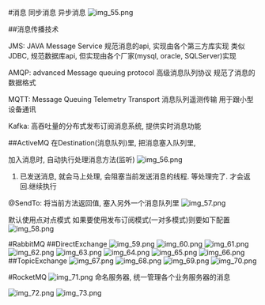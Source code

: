 #消息
同步消息
异步消息
 ![img_55.png](img_55.png)

##消息传播技术

JMS: JAVA Message Service
规范消息的api, 实现由各个第三方库实现
类似JDBC, 规范数据库api, 但实现由各个厂家(mysql, oracle, SQLServer)实现

AMQP: advanced Message queuing protocol 高级消息队列协议
规范了消息的数据格式

MQTT: Message Queuing Telemetry Transport 消息队列遥测传输
用于跟小型设备通讯

Kafka: 高吞吐量的分布式发布订阅消息系统, 提供实时消息功能

##ActiveMQ
在Destination(消息队列)里, 把消息塞入队列里, 

加入消息时, 自动执行处理消息方法(监听)
![img_56.png](img_56.png)
1. 已发送消息, 就会马上处理, 会阻塞当前发送消息的线程. 等处理完了. 才会返回.继续执行

@SendTo: 将当前方法返回值, 塞入另外一个消息队列里
![img_57.png](img_57.png)


默认使用点对点模式
如果要使用发布订阅模式(一对多模式)则要如下配置
![img_58.png](img_58.png)

#RabbitMQ 
##DirectExchange
![img_59.png](img_59.png)
![img_60.png](img_60.png)
![img_61.png](img_61.png)
![img_62.png](img_62.png)
![img_63.png](img_63.png)
![img_64.png](img_64.png)
![img_65.png](img_65.png)
![img_66.png](img_66.png)
##TopicExchange
![img_67.png](img_67.png)
![img_68.png](img_68.png)
![img_69.png](img_69.png)
![img_70.png](img_70.png)

#RocketMQ
![img_71.png](img_71.png)
命名服务器, 统一管理各个业务服务器的消息

![img_72.png](img_72.png)
![img_73.png](img_73.png)